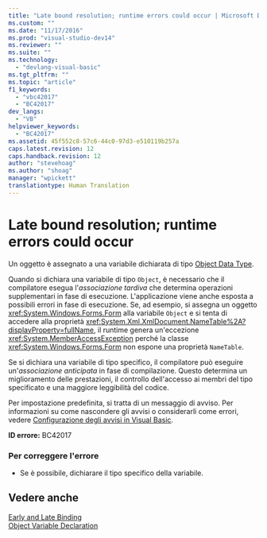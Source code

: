 ```yaml
---
title: "Late bound resolution; runtime errors could occur | Microsoft Docs"
ms.custom: ""
ms.date: "11/17/2016"
ms.prod: "visual-studio-dev14"
ms.reviewer: ""
ms.suite: ""
ms.technology: 
  - "devlang-visual-basic"
ms.tgt_pltfrm: ""
ms.topic: "article"
f1_keywords: 
  - "vbc42017"
  - "BC42017"
dev_langs: 
  - "VB"
helpviewer_keywords: 
  - "BC42017"
ms.assetid: 45f552c8-57c6-44c0-97d3-e510119b257a
caps.latest.revision: 12
caps.handback.revision: 12
author: "stevehoag"
ms.author: "shoag"
manager: "wpickett"
translationtype: Human Translation
---
```

# Late bound resolution; runtime errors could occur
Un oggetto è assegnato a una variabile dichiarata di tipo [Object Data Type](../../../visual-basic/language-reference/data-types/object-data-type.md).  
  
 Quando si dichiara una variabile di tipo `Object`, è necessario che il compilatore esegua l'*associazione tardiva* che determina operazioni supplementari in fase di esecuzione.  L'applicazione viene anche esposta a possibili errori in fase di esecuzione.  Se, ad esempio, si assegna un oggetto <xref:System.Windows.Forms.Form> alla variabile `Object` e si tenta di accedere alla proprietà <xref:System.Xml.XmlDocument.NameTable%2A?displayProperty=fullName>, il runtime genera un'eccezione <xref:System.MemberAccessException> perché la classe <xref:System.Windows.Forms.Form> non espone una proprietà `NameTable`.  
  
 Se si dichiara una variabile di tipo specifico, il compilatore può eseguire un'*associazione anticipata* in fase di compilazione.  Questo determina un miglioramento delle prestazioni, il controllo dell'accesso ai membri del tipo specificato e una maggiore leggibilità del codice.  
  
 Per impostazione predefinita, si tratta di un messaggio di avviso.  Per informazioni su come nascondere gli avvisi o considerarli come errori, vedere [Configurazione degli avvisi in Visual Basic](/visual-studio/ide/configuring-warnings-in-visual-basic).  
  
 **ID errore:** BC42017  
  
### Per correggere l'errore  
  
-   Se è possibile, dichiarare il tipo specifico della variabile.  
  
## Vedere anche  
 [Early and Late Binding](../../../visual-basic/programming-guide/language-features/early-late-binding/early-and-late-binding.md)   
 [Object Variable Declaration](../../../visual-basic/programming-guide/language-features/variables/object-variable-declaration.md)